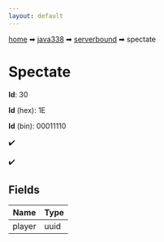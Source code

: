 ```yaml
---
layout: default
---
```


[home](/) ➡ [java338](/protocol/java338) ➡ [serverbound](/protocol/java338/serverbound) ➡ spectate

# Spectate

**Id**: 30

**Id** (hex): 1E

**Id** (bin): 00011110

✔️

✔️

## Fields

Name | Type
---|---
player | uuid

